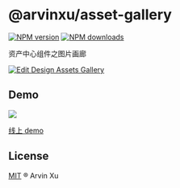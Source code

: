 # @arvinxu/asset-gallery

[![NPM version][version-image]][version-url] [![NPM downloads][download-image]][download-url]

资产中心组件之图片画廊

[![Edit Design Assets Gallery](https://codesandbox.io/static/img/play-codesandbox.svg)](https://codesandbox.io/s/damp-haze-djpd7?fontsize=14&hidenavigation=1&theme=dark)

## Demo

![](https://gw.alipayobjects.com/zos/antfincdn/talNQl3AjT/2c7629a0-e4ee-42a5-ab6d-bbdaa6de29c1.png)

[线上 demo](https://components.arvinx.com/components/biz/asset-gallery#使用-yml)

## License

[MIT](../../LICENSE) ® Arvin Xu

<!-- npm url -->

[version-image]: http://img.shields.io/npm/v/@arvinxu/asset-gallery.svg?color=deepgreen&label=latest
[version-url]: http://npmjs.org/package/@arvinxu/asset-gallery
[download-image]: https://img.shields.io/npm/dm/@arvinxu/asset-gallery.svg
[download-url]: https://npmjs.org/package/@arvinxu/asset-gallery
